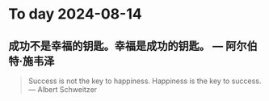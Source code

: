 
# To day 2024-08-14


## 成功不是幸福的钥匙。幸福是成功的钥匙。 — 阿尔伯特·施韦泽
> Success is not the key to happiness. Happiness is the key to success. — Albert Schweitzer

    